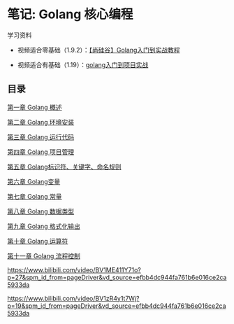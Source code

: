 # 笔记: Golang 核心编程

学习资料

- 视频适合零基础（1.9.2）：[【尚硅谷】Golang入门到实战教程](https://www.bilibili.com/video/BV1ME411Y71o)

- 视频适合有基础（1.19）：[golang入门到项目实战](https://www.bilibili.com/video/BV1zR4y1t7Wj)

## 目录

[第一章 Golang 概述](blog/golang/golang-start.md)

[第二章 Golang 环境安装](blog/golang/golang-install.md)

[第三章 Golang 运行代码](blog/golang/golang-run.md)

[第四章 Golang 项目管理](blog/golang/golang-project.md)

[第五章 Golang标识符、关键字、命名规则](blog/golang/golang-identifier.md)

[第六章 Golang变量](blog/golang/golang-variable.md)

[第七章 Golang 常量](blog/golang/golang-constant.md)

[第八章 Golang 数据类型](blog/golang/golang-type.md)

[第九章 Golang 格式化输出](blog/golang/golang-format.md)

[第十章 Golang 运算符](/blog/golang/golang-operator.md)

[第十一章 Golang 流程控制](/blog/golang/golang-process.md)


https://www.bilibili.com/video/BV1ME411Y71o?p=27&spm_id_from=pageDriver&vd_source=efbb4dc944fa761b6e016ce2ca5933da


https://www.bilibili.com/video/BV1zR4y1t7Wj?p=19&spm_id_from=pageDriver&vd_source=efbb4dc944fa761b6e016ce2ca5933da